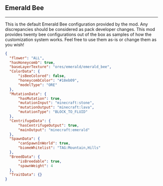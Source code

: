 ## **Emerald Bee**
***
This is the default Emerald Bee configuration provided by the mod. Any discrepancies should be considered as pack developer changes. This mod provides twenty bee configurations out of the box as samples of how the customization system works. Feel free to use them as-is or change them as you wish!

```json
{  
  "flower": "ALL",  
  "hasHoneycomb": true,  
  "baseLayerTexture": "ores/emerald/emerald_bee",  
  "ColorData": {  
	  "isBeeColored": false,  
	  "honeycombColor": "#18eb09",  
	  "modelType": "ORE"  
  },  
  "MutationData": {  
	  "hasMutation": true,  
	  "mutationInput": "minecraft:stone",  
	  "mutationOutput": "minecraft:lava",  
	  "mutationType": "BLOCK_TO_FLUID"  
  },  
  "CentrifugeData": {  
	  "hasCentrifugeOutput": true,  
	  "mainOutput": "minecraft:emerald"  
  },  
  "SpawnData": {  
	  "canSpawnInWorld": true,  
	  "biomeWhitelist": "TAG:Mountain,Hills"  
  },  
  "BreedData": {  
	  "isBreedable": true,  
	  "spawnWeight": 4  
  },  
  "TraitData": {}  
}
```
<!--stackedit_data:
eyJoaXN0b3J5IjpbMzg4MzQzNjk3XX0=
-->
